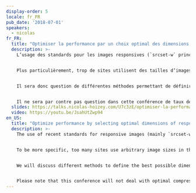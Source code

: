 ```yaml
---
display-order: 5
locale: fr_FR
pub_date: '2018-07-01'
speakers:
  - nicolas
fr_FR:
  title: "Optimiser la performance par un choix optimal des dimensions des images responsives"
  description: >-
    L’usage des standards pour les images responsives (`srcset-w` principalement) est devenu incontournable, mais n’est pas toujours accompagné d’une réflexion de fond sur leur bonne utilisation.


    Plus particulièrement, trop de sites utilisent des tailles d’images arbitraires dans leurs `srcset-w`, négligeant une piste d’optimisation de performance conséquente.


    Il sera donc question de différentes méthodes permettant de définir les meilleures dimensions possibles pour ces images, permettant d'une part d’optimiser la performance pour les visiteurs, mais aussi d'autre part d'optimiser les ressources de génération, stockage et bande passante nécessaires côté site.


    Il ne sera par contre pas question dans cette conférence de taux de compression optimal, de format d’encodage des images ou de solution automatisant la gestion de toutes ces optimisations.
  slides: https://talks.nicolas-hoizey.com/U7c3zE/optimiser-la-performance-par-un-choix-optimal-des-dimensions-des-images-responsives
  video: https://youtu.be/JsahUtZwp94
en_US:
  title: "Optimize performance by selecting optimal dimensions of responsive images"
  description: >-
    The use of recent standards for responsive images (mainly `srcset-w`) has become unavoidable, but is not always accompanied by a fundamental reflection on their proper use.


    To be more specific, too many sites use arbitrary image sizes in their `srcset-w`s, neglecting a significant performance optimization opportunity.


    We will discuss different methods to define the best possible dimensions for these images, which will optimize performance for visitors, but also optimize the amount of computation, storage and bandwidth required on the server side.


    Please note that this conference will not deal with optimal compression rates, image encoding formats or solutions that automate the management of all these optimizations.
---
```

